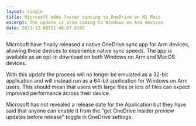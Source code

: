 ```yaml
---
layout: single
title: Microsoft adds faster syncing to OneDrive on M1 Macs
excerpt: The update is also coming to Windows on Arm devices
date: 2021-12-08T11:48:07.619Z
---
```

Microsoft have finally released a native OneDrive sync app for Arm devices, allowing these devices to experience native sync speeds. The app is available as an opt-in download on both Windows on Arm and MacOS devices.

With this update the process will no longer be emulated as a 32-bit application and will instead run as a 64-bit application for Windows on Arm users. This should mean that users with large files or lots of files can expect improved performance across their device.

Microsoft has not revealed a release date for the Application but they have said that anyone can enable it from the "get OneDrive Insider preview updates before release" toggle in OneDrive settings.
